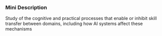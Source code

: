 ### Mini Description

Study of the cognitive and practical processes that enable or inhibit skill transfer between domains, including how AI systems affect these mechanisms
